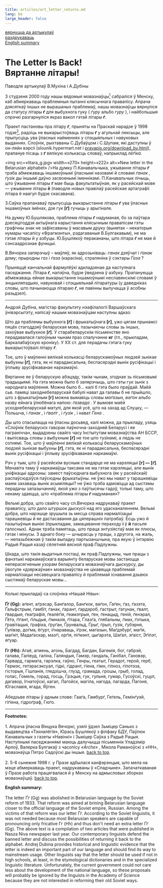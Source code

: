 ```yaml
---
title: articles/art_letter_returns.md 
lang: be
large_header: false
---
```




<a href=»articles_by.html»>вярнуцца да артыкулаў</a><br />
<a href=»#»>раздрукаваць<br />
</a><a href=»#english»>English summary</a>

<h1 id=»the-letter-is-back-вяртанне-літары»>The Letter Is Back!<br />
Вяртанне літары!</h1>

Паводле артыкулаў В.Мухіна і А.Дубіны


<span id=»footnote1»></span>3 студзеня 2000 году нашы вядомыя мовазнаўцы<a href=»#foot1»><sup>1</sup></a> сабраліся ў Менску, каб абмеркаваць праблемныя пытанні клясычнага правапісу. Апрача дзясяткаў іншых не вырашаных праблемаў, нашы мовазнаўцы вярнуліся да статусу літары <strong>ґ</strong> для выбухнога гуку ( *ґуру*  альбо  *гуру* ), і найбольшыя спрэчкі разгарнуліся якраз вакол гэтай літары <strong>ґ</strong>.


<span id=»footnote2»></span>Праект пастановы пра літару <strong>ґ</strong>, прыняты на Праскай нарадзе ў 1998 годзе<a href=»#foot2»><sup>2</sup></a>, радзіць не выкарыстоўваць літары <strong>ґ</strong> у агульнай лексыцы, але прыпусціць ува ўласных найменнях у спэцыяльных і навуковых выданнях. Слоўнік, рыхтаваны С.Дубаўцом і С.Шупам, які даступны ў он-ляйн вэрсіі (slounik.hypermart.net і <a href=»download_by.html»>pravapis.org/download_by.html</a>), прапануе пісаць з <strong>ґ</strong> вялікую колькасць словаў, напрыклад  *лёґіка.* 


<img src=»litara_g.jpg» width=»270» height=»222» alt=»New letter in the Belarusian alphabet» />На думку П.Канавальчыка, ужыванне літары <strong>ґ</strong> трэба абмежаваць іншамоўнымі ўласнымі назовамі й словамі  *ґанак* ,  *ґузік*  ды іншымі даўно засвоенымі іменнікамі. П.Канавальчык лічыць, што ўжыванне літары <strong>ґ</strong> мае быць факультатыўнае, як у расейскай мове — ужыванне літары <strong>ё</strong> (паводле новых правілаў расейскае артаграфіі літара ё наагул будзе скасавана).


З.Саўка прапанаваў прыпусціць выкарыстанне літары <strong>ґ</strong> ува ўласных іншамоўных імёнах, дзе гук <strong>[ґ]</strong> гучыць у арыгінале.


На думку Ю.Бушлякова, праблема літары <strong>ґ</strong> надуманая, бо за паўтара дзесяцігоддзя актыўнага карыстання клясычным правапісам гэты графічны знак не зафіксаваны ў масавым друку (вынятак – некаторыя нумары часапісу «Фрагмэнты», рэдагаваныя В.Булгакавым), не ма гэтае літары й у азбуцы. Ю.Бушлякоў перакананы, што літара <strong>ґ</strong> не  мае й сэнсаадрознае функцыі.


В.Вячорка запярэчыў – маўляў, як адрозьніваць:  *ганак*  дзяўчат і  *ґанак*  дому; прыродны  *газ*  і  *ґаза*  (карасіна), страляніна ў сэктары  *Ґаза* ?


Прыняццё канчальнай фармулёўкі адкладзенае да наступнага паседжання. Літара <strong>ґ</strong>, напэўна, будзе ўведзена ў азбуку. Прапануецца абмежаваць ейнае выкарыстанне іншамоўнымі неславянскімі словамі ў энцыкляпэдыях, навуковай і спэцыяльнай літаратуры (у даведніках словы, што пачынаюцца літараю <strong>ґ</strong>, не павінны вылучацца ў асобны разьдзел).

<hr />

Андрэй Дубіна, магістар факультэту нэафілалогіі Варшаўскага ўнівэрсытэту, напісаў нашым мовазнаўцам наступны адказ:


Што да праблемы выбухнога <strong>[ґ]</strong> і фрыкатыўнага <strong>[г]</strong>, ужо цягам прынамсі пяцёх стагоддзяў беларуская мова, пазычаючы словы зь іншых, захоўвае выбухное <strong>[ґ]</strong>. У старабеларускім пісьменстве яно перадавалася галоўным чынам праз спалучэнне <strong>кг</strong> (гл., прыкладам, Баркалабаўскую кроніку). У ХХ ст. для перадачы гэтага гуку выкарыстоўвалі літару <strong>ґ</strong>.


Тое, што ў маўленні вялікай колькасці беларускамоўных людзей зьнікае выбухны <strong>[ґ]</strong>, гэта, як ні парадаксальна, беспасярэдні вынік русіфікацыі і ўплыву зрусіфікаванае наркамаўкі.


Вяртанне яе ў беларускую абэцэду, такім чынам, згоднае зь пісьмовымі традыцыямі. На гэта можна было б запярэчыць, што гэты гук зьнік з народнага маўлення. Можна было б... калі б гэта было праўдай. Маёй сьв. памяці заходнебеларускай бабулі нават да галавы б не прыйшло, што з фрыкатыўным <strong>[г]</strong> можна вымавіць словы  *маґазын, ваґон*  альбо назву ейнага ўлюбёнага напою:  *ґазвада* . У вымове маёй усходнебеларускай матулі, для якой усё, што на захад ад Слуцку, — Польшча, і  *ґанак* , і  *ґвалт* , і  *ґузік* , і нават  *Ґена* .


Ды што спасылацца на ўласны досьвед, калі можна, да прыкладу, узяць «Слоўнік беларускіх гаворак паўночна-заходняй Беларусі і яе пагранічча», выдадзены свайго часу Інстытутам мовазнаўства АН БССР, і выпісваць словы з выбухным <strong>[ґ]</strong> не  тое што тузінамі, а ледзь не  сотнямі. Тое, што ў маўленні вялікай колькасці беларускамоўных людзей зьнікае выбухны <strong>[ґ]</strong>, гэта, як ні парадаксальна, беспасярэдні вынік русіфікацыі і ўплыву зрусіфікаванае наркамаўкі.


Рэч у тым, што ў расейскім вусным стандарце не ма карэляцыі <strong>[г] —</strong> <strong>[ґ]</strong>. Менавіта таму ў наркамаўцы таксама не ма гэтае карэляцыі, але вынік уніфікацыі адрозны: замест паўсюднага выбухнога (як у расейскай) распаўсюдзіўся паўсюдны фрыкатыўны. не ўжо мы нават у тарашкевіцы маем захаваць вынік асыміляцыі? не ўжо трэба адмовіцца ад сыстэмы перадачы запазычанняў, якой ужо з паўтысячы гадоў, толькі таму, што некаму здаецца, што «праблема літары <strong>ґ</strong> надуманая»?


Вельмі добра, што свайго часу сп.Вячорка надрукаваў праект правапісу, што дало штуршок дыскусіі над яго удасканаленнем. Вельмі добра, што нарэшце зрушыла зь месца справа нармалізацыі тарашкевіцы й яе дастасавання да цяперашніх патрэбаў. Ёсць ужо й пазытыўныя вынікі (прыкладам, замацаванне пераходу <strong>і</strong> ў <strong>й</strong> пасьля галосных). Аднак трэба памятаць, што праца энтузіястаў мае як плюсы, гэтак і мінусы. З аднаго боку — шчырасць у працы, з другога, на жаль, — непазьбежная ў такім выпадку партызаншчына, пра якую ў інтэрвію Радыё Рацыя казаў сёлетняй вясной праф.Падлужны.


Шкада, што такія выдатныя постаці, як праф.Падлужны, чые працы з фанэтыкі наркамаўскага варыянту беларускае мовы застаюцца неперасягненым узорам беларускага мовазнаўчага дыскурсу, ды ўвогуле «дзяржаўнае» мовазнаўства не цікавяцца праблемай нармалізацыі несавецкага правапісу й праблемай існавання дзьвюх сыстэмаў беларускае мовы...

<hr />

Колькі прыкладаў са слоўніка «Нашай Нівы»:<br />
<br />
<strong>Ґґ (Gg):</strong> аґент, аґрэсар, Банґалор, Банґкок, ваґон, Ґаґен, ґаз, ґазэта, Ґальфстрым, ґамбіт, ґанак, ґарант, ґардэроб, ґастрыт, ґатунак, ґвалт, ґвардыя, ґеаґрафія, ґеалёґія, ґеамэтрыя, ґен, ґенацыд, ґеній, ґенэрал, Ґётэ, ґіґант, ґільдыя, ґімназія, ґітара, Ґлазґа, ґлябальны, ґмах, ґотыка, ґравітацыя, ґрафіка, ґруґан, Ґрунвальд, Ґрыґ, ґрып, ґузік, ґубэрня, Ґулівэр, доґма, ёґурт, іґнараваць, іґрэк, маґазын, Маґдэбурґ, маґія, маґніт, Мадаґаскар, мазґі, орґія, піґмэнт, цыґарэта, Шаґал, эґаіст, Эґіпэт, яґуар.<br />
<br />
<strong>Гг (Hh):</strong> Агаё, агмень, агонь, Багдад, Багдан, Багемія, бог, габрэй, галава, Галівуд, галіна, Галяндыя, Гамэр, гандаль, Ганібал, Гановэр, Гарвард, гармата, гарэлка, гаўно, Генры, геатыт, Герадот, герой, герб, Гермэс, гетэрасэксуал, гідкі, гідрант, гіена, гімн, гіпноз, гіпотэза, гісторыя, Гішпанія, гледзішча, глузд, грамада, грошы, грыб, голад, голас, Гомель, горад, госць, Грэцыя, гук, гульня, гумар, Гусоўскі, гуцул, дагавор, Ігнатоўскі, кагал, Лагойск, магіла, нагода, пагарда, Пагоня, Югаславія, ягада, Яўген.<br />
<br />
Абедзьве літары ў адным слове: Гааґа, Гамбурґ, Геґель, Гемінґуэй, гіґіена, гідроґраф, Гюґо.

<hr />

<strong>Footnotes:</strong><br />
<br />
<span id=»foot1»></span>1. Апрача ўласна Вінцука Вячоркі, узялі ўдзел Зьміцер Санько з выдавецтва «Тэхналёгія», Юрась Бушлякоў з філфаку БДУ, Паўлюк Канавальчык з газеты «Навінкі» і Зьміцер Саўка з Радыё Рацыя. Наступнымі паседжаннямі маюць далучыцца пісьменнік Уладзімір Арлоў, Валерка Булгакаў з часопісу  *«Arche»* , Мікола Раманоўскі з «НН», мовазнаўца Пятро Садоўскі ды іншыя. <span class=»small»><a href=»#footnote1»>back to top</a>.</span><br />
<br />
<span id=»foot2»></span>2. 5-6 сьнежня 1998 г. у Празе адбылася канфэрэнцыя, што мела на мэце абмеркаваць праект, надрукаваны ў «Спадчыне». Запачаткаваная ў Празе работа працягвалася й у Менску на адмысловых зборках мовазнаўцаў. <span class=»small»><a href=»#footnote2»>back to top</a>.</span>


<span id=»english»></span> <strong>English summary:</strong><br />
<br />
The letter Ґґ (Gg) was abolished in Belarusian language by the Soviet reform of 1933. That reform was aimed at brining Belarusian language closer to the official language of the Soviet empire, Russian. Among the victims of that reform was our letter Ґґ. According to the Soviet linguistis, it was not needed because most Belarusian speakers are capable of pronouncing only fricative Гг (Hh) and thus don't need an extra letter Ґґ (Gg). The above text is a compilation of two articles that were published in Nasza Niva newspaper last year. Our contemporary linguists defend the banned letter and discuss the possibilities of returning it back to the alphabet. Andrej Dubina provides historical and linguistic evidence that the letter is indeed an important part of our language and should find its way to mainstream usage. Other linguists say that the letter should be used if not in high schools, at least, in the etymological dictionaries and in the specialized linguistic literature. Unfortunately, the current government could not care less about the development of the national language, so these proposals will probably be ignored by the linguists in the Academy of Science because they are not interested in reforming their old Soviet ways.
